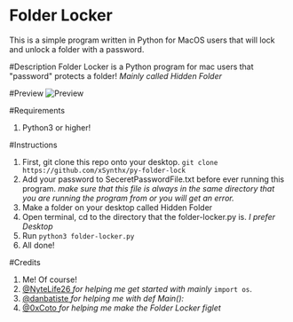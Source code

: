 # Folder Locker
This is a simple program written in Python for MacOS users that will lock and unlock a folder with a password.

#Description
Folder Locker is a Python program for mac users that "password" protects a folder! *Mainly called Hidden Folder*

#Preview
![Preview](https://cdn.discordapp.com/attachments/266624342832447488/283657604381802496/Screen_Shot_2017-02-21_at_11.37.11_AM.png)

#Requirements
1. Python3 or higher!

#Instructions
1. First, git clone this repo onto your desktop. `git clone https://github.com/xSynthx/py-folder-lock`
2. Add your password to SeceretPasswordFile.txt before ever running this program. *make sure that this file is always in the same directory that you are running the program from or you will get an error.*
3. Make a folder on your desktop called Hidden Folder
4. Open terminal, cd to the directory that the folder-locker.py is. *I prefer Desktop*
5. Run `python3 folder-locker.py`
6. All done!

#Credits
1. Me! Of course!
2. [ @NyteLife26 ](https://github.com/Nytelife26) *for helping me get started with mainly* `import os`.
3. [ @danbatiste ](https://github.com/danbatiste) *for helping me with def Main():*
4. [ @0xCoto ](https://github.com/0xCoto) *for helping me make the Folder Locker figlet*
